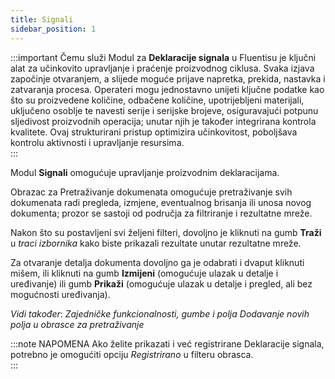 ```yaml
---
title: Signali
sidebar_position: 1
---
```


:::important Čemu služi
Modul za **Deklaracije signala** u Fluentisu je ključni alat za učinkovito upravljanje i praćenje proizvodnog ciklusa. Svaka izjava započinje otvaranjem, a slijede moguće prijave napretka, prekida, nastavka i zatvaranja procesa. Operateri mogu jednostavno unijeti ključne podatke kao što su proizvedene količine, odbačene količine, upotrijebljeni materijali, uključeno osoblje te navesti serije i serijske brojeve, osiguravajući potpunu sljedivost proizvodnih operacija; unutar njih je također integrirana kontrola kvalitete. Ovaj strukturirani pristup optimizira učinkovitost, poboljšava kontrolu aktivnosti i upravljanje resursima.  
:::

Modul **Signali** omogućuje upravljanje proizvodnim deklaracijama.   

Obrazac za Pretraživanje dokumenata omogućuje pretraživanje svih dokumenata radi pregleda, izmjene, eventualnog brisanja ili unosa novog dokumenta; prozor se sastoji od područja za filtriranje i rezultatne mreže. 

Nakon što su postavljeni svi željeni filteri, dovoljno je kliknuti na gumb **Traži** u *traci izbornika* kako biste prikazali rezultate unutar rezultatne mreže. 

Za otvaranje detalja dokumenta dovoljno ga je odabrati i dvaput kliknuti mišem, ili kliknuti na gumb **Izmijeni** (omogućuje ulazak u detalje i uređivanje) ili gumb **Prikaži** (omogućuje ulazak u detalje i pregled, ali bez mogućnosti uređivanja). 

*Vidi također*: 
*Zajedničke funkcionalnosti, gumbe i polja*   *Dodavanje novih polja u obrasce za pretraživanje* 

:::note NAPOMENA 
Ako želite prikazati i već registrirane Deklaracije signala, potrebno je omogućiti opciju *Registrirano* u filteru obrasca.  
:::